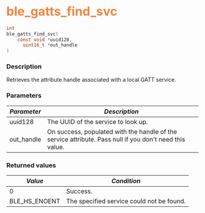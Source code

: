 ## <font color="#F2853F" style="font-size:24pt">ble\_gatts\_find\_svc</font>

```c
int
ble_gatts_find_svc(
    const void *uuid128,
      uint16_t *out_handle
)
```

### Description

Retrieves the attribute handle associated with a local GATT service.

### Parameters

| *Parameter* | *Description* |
|-------------|---------------|
| uuid128 | The UUID of the service to look up. |
| out\_handle | On success, populated with the handle of the service attribute.  Pass null if you don't need this value. |

### Returned values

| *Value* | *Condition* |
|---------|-------------|
| 0 | Success. |
| BLE\_HS\_ENOENT | The specified service could not be found. |
